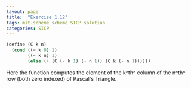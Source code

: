 ```yaml
---
layout: page
title:  "Exercise 1.12"
tags: mit-scheme scheme SICP solution
categories: SICP
---
```

```scheme
(define (C k n)
  (cond ((= k 0) 1)
        ((= k n) 1)
        (else (+ (C (- k 1) (- n 1)) (C k (- n 1))))))
```
Here the function computes the element of the k^th^ column of the n^th^ row (both zero indexed) of Pascal's Triangle.
